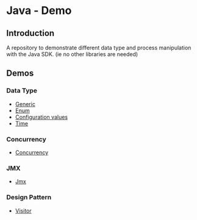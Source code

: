 # Java - Demo

## Introduction
A repository to demonstrate different data type and process manipulation with the Java SDK. (ie no other libraries are 
needed)

  
## Demos

### Data Type

  * [Generic](src/Generic)
  * [Enum](src/Enum)
  * [Configuration values](src/Config)
  * [Time](src/Time)

### Concurrency

  * [Concurrency](src/Concurrency)

### JMX

  * [Jmx](src/Jmx)
  
### Design Pattern

  * [Visitor](src/Visitor)
